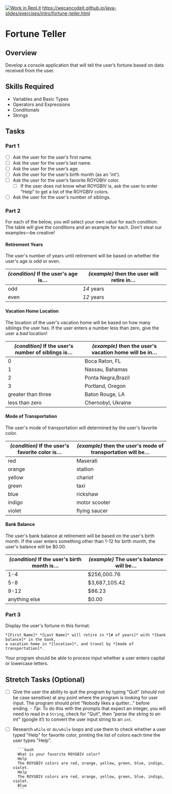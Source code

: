 [![Work in Repl.it](https://classroom.github.com/assets/work-in-replit-14baed9a392b3a25080506f3b7b6d57f295ec2978f6f33ec97e36a161684cbe9.svg)](https://classroom.github.com/online_ide?assignment_repo_id=4109930&assignment_repo_type=AssignmentRepo)
https://wecancodeit.github.io/java-slides/exercises/intro/fortune-teller.html

# Fortune Teller

## Overview

Develop a console application that will tell the user’s fortune based on data received from the user.

## Skills Required

- Variables and Basic Types
- Operators and Expressions
- Conditionals
- Strings

## Tasks

### Part 1

- [ ] Ask the user for the user’s first name.
- [ ] Ask the user for the user’s last name.
- [ ] Ask the user for the user’s age.
- [ ] Ask the user for the user’s birth month (as an 'int').
- [ ] Ask the user for the user’s favorite ROYGBIV color.
  - [ ] If the user does not know what ROYGBIV is, ask the user to enter “Help” to get a list of the ROYGBIV colors.
- [ ] Ask the user for the user's number of siblings.

### Part 2

For each of the below, you will select your own value for each condition. The table will give the conditions and an example for each. Don't steal our examples—be creative!

#### Retirement Years

The user's number of years until retirement will be based on whether the user's age is odd or even.

| _(condition)_ If the user's age is… | _(example)_ then the user will retire in… |
| ----------------------------------- | ----------------------------------------- |
| odd                                 | _14_ years                                |
| even                                | _12_ years                                |

#### Vacation Home Location

The location of the user's vacation home will be based on how many siblings the user has. If the user enters a number less than zero, give the user a _bad_ location!

| _(condition)_ If the user's number of siblings is… | _(example)_ then the user's vacation home will be in… |
| -------------------------------------------------- | ----------------------------------------------------- |
| 0                                                  | Boca Raton, FL                                        |
| 1                                                  | Nassau, Bahamas                                       |
| 2                                                  | Ponta Negra,Brazil                                    |
| 3                                                  | Portland, Oregon                                      |
| greater than three                                 | Baton Rouge, LA                                       |
| less than zero                                     | Chernobyl, Ukraine                                    |

#### Mode of Transportation

The user's mode of transportation will determined by the user's favorite color.

| _(condition)_ If the user's favorite color is… | _(example)_ then the user's mode of transportation will be… |
| ---------------------------------------------- | ----------------------------------------------------------- |
| red                                            | Maserati                                                    |
| orange                                         | stallion                                                    |
| yellow                                         | chariot                                                     |
| green                                          | taxi                                                        |
| blue                                           | rickshaw                                                    |
| indigo                                         | motor scooter                                               |
| violet                                         | flying saucer                                               |

#### Bank Balance

The user's bank balance at retirement will be based on the user's birth month. If the user enters something other than 1-12 for birth month, the user's balance will be \$0.00.

| _(condition)_ If the user's birth month is… | _(example)_ The user's balance will be… |
| ------------------------------------------- | --------------------------------------- |
| 1-4                                         | \$256,000.76                            |
| 5-8                                         | \$3,687,105.42                          |
| 9-12                                        | \$86.23                                 |
| anything else                               | \$0.00                                  |

### Part 3

Display the user's fortune in this format:

    *[First Name]* *[Last Name]* will retire in *[# of years]* with *[bank balance]* in the bank,
    a vacation home in *[location]*, and travel by *[mode of transportation]*.

Your program should be able to process input whether a user enters capital or lowercase letters.

## Stretch Tasks (Optional)

- [ ] Give the user the ability to quit the program by typing "Quit" (should not be case sensitive) at any point where the program is looking for user input. The program should print “Nobody likes a quitter...” before ending. - _Tip_: To do this with the prompts that expect an integer, you will need to read in a `String`, check for "Quit", then _"parse the string to an int"_ (google it!) to convert the user input string to an `int`.
- [ ] Research `while` or `do/while` loops and use them to check whether a user typed "Help" for favorite color, printing the list of colors each time the user types "Help".

      	```bash
      	What is your favorite ROYGBIV color?
      	Help
      	The ROYGBIV colors are red, orange, yellow, green, blue, indigo, violet.
      	Help
      	The ROYGBIV colors are red, orange, yellow, green, blue, indigo, violet.
      	Blue
      	```